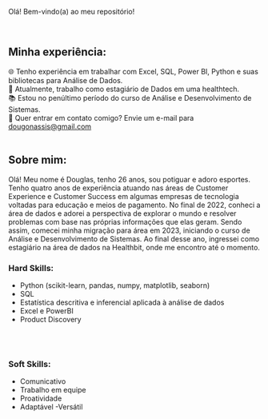 Olá! Bem-vindo(a) ao meu repositório!

<br>

## Minha experiência:

🌐 Tenho experiência em trabalhar com Excel, SQL, Power BI, Python e suas bibliotecas para Análise de Dados. <br>
🎲 Atualmente, trabalho como estagiário de Dados em uma healthtech.  <br>
📚 Estou no penúltimo período do curso de Análise e Desenvolvimento de Sistemas. <br>
📧 Quer entrar em contato comigo? Envie um e-mail para dougonassis@gmail.com <br>
<br>

## Sobre mim:

Olá! Meu nome é Douglas, tenho 26 anos, sou potiguar e adoro esportes. Tenho quatro anos de experiência atuando nas áreas de Customer Experience e Customer Success em algumas empresas de tecnologia voltadas para educação e meios de pagamento. No final de 2022, conheci a área de dados e adorei a perspectiva de explorar o mundo e resolver problemas com base nas próprias informações que elas geram. Sendo assim, comecei minha migração para área em 2023, iniciando o curso de Análise e Desenvolvimento de Sistemas. Ao final desse ano, ingressei como estagiário na área de dados na Healthbit, onde me encontro até o momento. <br>

### Hard Skills:

- Python (scikit-learn, pandas, numpy, matplotlib, seaborn)
- SQL
- Estatística descritiva e inferencial aplicada à análise de dados
- Excel e PowerBI
- Product Discovery

<br>
<br>

### Soft Skills:

- Comunicativo
- Trabalho em equipe
- Proatividade
- Adaptável
-Versátil
<br>
<br>
